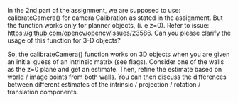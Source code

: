 In the 2nd part of the assignment, we are supposed to use: calibrateCamera() for camera Calibration as stated in the assignment.
But the function works only for planner objects, (i. e z=0). Refer to issue: https://github.com/opencv/opencv/issues/23586.
Can you please clarify the usage of this function for 3-D objects?

So, the calibrateCamera() function works on 3D objects when you are given an initial guess of an intrinsic matrix (see flags). Consider one of the walls as the z=0 plane and get an estimate. Then, refine the estimate based on world / image points from both walls. You can then discuss the differences between different estimates of the intrinsic / projection / rotation / translation components.

